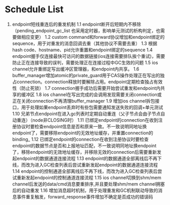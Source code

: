 # Schedule List

1. endpoint短线重连后的重发机制
  1.1 endpoint断开后短期内不移除（pending_endpoint_gc_list 也采用定时器，影响单元测试的析构判定，也需要做相应变更）
  1.2 custom command和forward协议增加和endpoint绑定的sequence，用于对重发的消息回调去重（其他协议不需要去重）
  1.3 根据hash code、hostname、pid允许重置和endpoint绑定的sequence
  1.4 endpoint握手仅连接最快可访问的数据链接(ios连接需要排队挨个重试)，需要防止正在连接导致的误判，需要处理正在连接过程中GC生效的问题
  1.5 ios channel允许重绑定写出缓冲区管理器，和endpoint内共享。
  1.6 buffer_manager增加atomic的private_guard用于CAS操作处理正在写出的独占connection。connection释放时要解除占用。endpoint定期检查独占有效性（防止死锁）
  1.7 connection握手成功后需要开始尝试重发和endpoint内共享的缓冲区
  1.8 ios channel在写出完成的会调用发现需要关闭connection或正在关闭connection不再清理buffer_manager
  1.9 增加ios channel拆包接口，用于处理如果endpoint丢弃时有些包需要通知发送失败的回调+单元测试
  1.10 兄弟节点endpoint在进入gc列表时定期自动重连（父子节点会由子节点自动重连）（node非CLOSING时）
  1.11 已绑定endpoint的connection在收到注册协议时要检查endpoint信息是否和原来一致。不一致说明同地址换endpoint了，需要移除endpoint的无效地址缓存，并重置connection的binding_
  1.12 已绑定endpoint的connection在收到注册协议时要检查endpoint的数据节点是否和上报地址匹配，不一致说明同地址换endpoint了，移除endpoint的无效地址缓存，并移除无效的connection后需要重新发起endpoint的数据通道连接流程
  1.13 endpoint的数据通道全部离线后不再下线，而改为进入GC检查列表后尝试重新发起endpoint的数据通道连接流程
  1.14 endpoint的控制通道全部离线后不再下线，而改为进入GC检查列表后尝试重新发起endpoint的控制通道连接流程
  1.15 ios channel切换到shm/mem channel后发送的data/cmd消息要重排序,并且要处理shm/mem channel拥塞后的自动重发
  1.16 增加消息超时机制，用于处理重发和GC机制联动导致的消息事件重复触发，forward_response事件增加不确定是否成功的错误码
